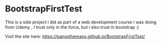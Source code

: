 # BootstrapFirstTest
This is a side project i did as part of a web development course i was doing from Udemy , I trust only in the force, but i also trust in bootstrap :)

Visit the site here: https://pangsthemans.github.io/BootstrapFirstTest/
